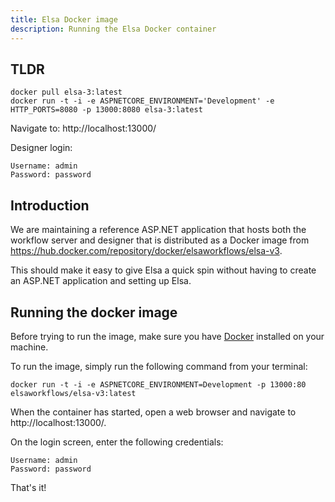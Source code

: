 ```yaml
---
title: Elsa Docker image
description: Running the Elsa Docker container
---
```


## TLDR

```shell
docker pull elsa-3:latest
docker run -t -i -e ASPNETCORE_ENVIRONMENT='Development' -e HTTP_PORTS=8080 -p 13000:8080 elsa-3:latest
```

Navigate to: http://localhost:13000/

Designer login:
```
Username: admin
Password: password
```

## Introduction

We are maintaining a reference ASP.NET application that hosts both the workflow server and designer that is distributed as a Docker image from https://hub.docker.com/repository/docker/elsaworkflows/elsa-v3.

This should make it easy to give Elsa a quick spin without having to create an ASP.NET application and setting up Elsa.

## Running the docker image

Before trying to run the image, make sure you have [Docker](https://docs.docker.com/get-docker/) installed on your machine.

To run the image, simply run the following command from your terminal:

```shell
docker run -t -i -e ASPNETCORE_ENVIRONMENT=Development -p 13000:80 elsaworkflows/elsa-v3:latest
```

When the container has started, open a web browser and navigate to http://localhost:13000/.

On the login screen, enter the following credentials:

```
Username: admin
Password: password
```

That's it!